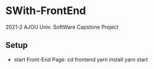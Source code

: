 # SWith-FrontEnd

2021-2 AJOU Univ. SoftWare Capstone Project

## Setup

- start Front-End Page:
    cd frontend
    yarn install
    yarn start
 
